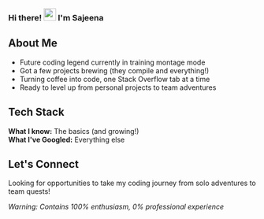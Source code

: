 ### Hi there! <img src="https://emojis.slackmojis.com/emojis/images/1536351075/4594/blob-wave.gif" width="25"/> I'm Sajeena

## About Me
- Future coding legend currently in training montage mode
- Got a few projects brewing (they compile and everything!)
- Turning coffee into code, one Stack Overflow tab at a time
- Ready to level up from personal projects to team adventures

## Tech Stack
**What I know:** The basics (and growing!)  
**What I've Googled:** Everything else

## Let's Connect
Looking for opportunities to take my coding journey from solo adventures to team quests!

*Warning: Contains 100% enthusiasm, 0% professional experience*
